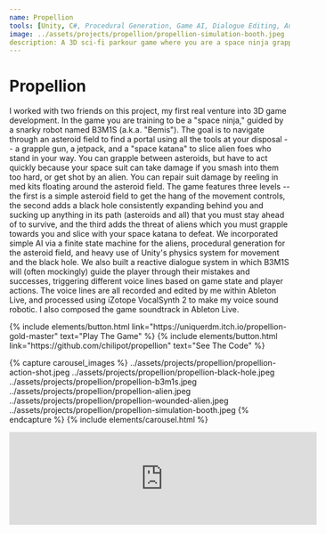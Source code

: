 ```yaml
---
name: Propellion
tools: [Unity, C#, Procedural Generation, Game AI, Dialogue Editing, Audio Production, Ableton Live, iZotope VocalSynth]
image: ../assets/projects/propellion/propellion-simulation-booth.jpeg
description: A 3D sci-fi parkour game where you are a space ninja grappling through an asteroid field and fighting aliens
---
```


# Propellion

I worked with two friends on this project, my first real venture into 3D game development.
In the game you are training to be a "space ninja," guided by a snarky robot named B3M1S (a.k.a. "Bemis").
The goal is to navigate through an asteroid field to find a portal using all the tools at your disposal -- a grapple gun, a jetpack,
and a "space katana" to slice alien foes who stand in your way. You can grapple between asteroids, but have to act quickly because
your space suit can take damage if you smash into them too hard, or get shot by an alien. You can repair suit damage by reeling in med kits floating around the asteroid field.
The game features three levels -- the first is a simple asteroid field to get the hang of the movement controls, the second adds a black hole
consistently expanding behind you and sucking up anything in its path (asteroids and all) that you must stay ahead of to survive,
and the third adds the threat of aliens which you must grapple towards you and slice with your space katana to defeat.
We incorporated simple AI via a finite state machine for the aliens, procedural generation for the asteroid field, and heavy use of Unity's physics system for movement and the black hole.
We also built a reactive dialogue system in which B3M1S will (often mockingly) guide the player through their mistakes and successes,
triggering different voice lines based on game state and player actions.
The voice lines are all recorded and edited by me within Ableton Live, and processed using iZotope VocalSynth 2 to make my voice sound robotic.
I also composed the game soundtrack in Ableton Live.

<p class="text-center">
{% include elements/button.html link="https://uniquerdm.itch.io/propellion-gold-master" text="Play The Game" %}
{% include elements/button.html link="https://github.com/chilipot/propellion" text="See The Code" %}
</p>

{% capture carousel_images %}
../assets/projects/propellion/propellion-action-shot.jpeg
../assets/projects/propellion/propellion-black-hole.jpeg
../assets/projects/propellion/propellion-b3m1s.jpeg
../assets/projects/propellion/propellion-alien.jpeg
../assets/projects/propellion/propellion-wounded-alien.jpeg
../assets/projects/propellion/propellion-simulation-booth.jpeg
{% endcapture %}
{% include elements/carousel.html %}

<iframe src="https://itch.io/embed/730671" height="167" width="552" frameborder="0"><a href="https://uniquerdm.itch.io/propellion-gold-master">Propellion Gold Master by uniquerdm</a></iframe>
